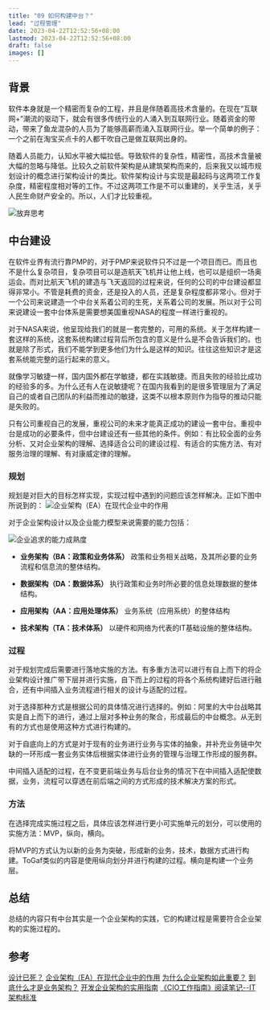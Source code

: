 ```yaml
---
title: "09 如何构建中台？"
lead: "过程管理"
date: 2023-04-22T12:52:56+08:00
lastmod: 2023-04-22T12:52:56+08:00
draft: false
images: []
---
```


## 背景

软件本身就是一个精密而复杂的工程，并且是伴随着高技术含量的。在现在“互联网+”潮流的驱动下，就会有很多传统行业的人涌入到互联网行业。随着资金的带动，带来了鱼龙混杂的人员为了能够高薪而涌入互联网行业。举一个简单的例子：一个之前在淘宝买点卡的人都干吹自己是做互联网出身的。

随着人员能力，认知水平被大幅拉低。导致软件的复杂性，精密性，高技术含量被大幅的忽略与降低。比较久之前软件架构是从建筑架构而来的，后来我又以城市规划设计的概念进行架构设计的类比。软件架构设计与实现是最起码与这两项工作复杂度，精密程度相对等的工作。不过这两项工作是不可以重建的，关乎生活，关乎人民生命财产安全的。所以，人们才比较重视。

![放弃思考](images/process_management/01-09-01.webp)

## 中台建设

在软件业界有流行靠PMP的，对于PMP来说软件只不过是一个项目而已。而且也不是什么复杂项目，复杂项目可以是造航天飞机并让他上线，也可以是组织一场奥运会。而对比航天飞机的建造与飞天返回的过程来说，任何的公司的中台建设都显得非常小。不管是耗费的资金，还是投入的人员，还是复杂程度都非常小。但对于一个公司来说建造一个中台关系着公司的生死，关系着公司的发展。所以对于公司来说建设一套中台体系是需要想美国重视NASA的程度一样进行重视的。

对于NASA来说，他呈现给我们的就是一套完整的，可用的系统。关于怎样构建一套这样的系统，这套系统构建过程背后所包含的意义是什么是不会告诉我们的。也就是除了形式，我们不能学到更多他们为什么是这样的知识。往往这些知识才是这套系统能完整的运行起来的意义。

就像学习敏捷一样，国内国外都在学敏捷，都在实践敏捷。而且失败的经验比成功的经验多的多。为什么还有人在说敏捷呢？在国内我看到的是很多管理层为了满足自己的或者自己团队的利益而推动的敏捷，这类不以根本原则作为指导的推动只能是失败的。

只有公司重视自己的发展，重视公司的未来才能真正成功的建设一套中台。重视中台是成功的必要条件，但中台建设还有一些其他的条件。例如：有比较全面的业务分析、又对企业架构的理解、选择适合公司的建设过程、有适合的实施方法、有对服务治理的理解、有对康威定律的理解。

### 规划
规划是对巨大的目标怎样实现，实现过程中遇到的问题应该怎样解决。正如下图中所说到的：
![企业架构（EA）在现代企业中的作用](images/process_management/01-09-02.webp)

对于企业架构设计以及企业能力模型来说需要的能力包括：

![企业追求的能力成熟度](images/process_management/01-09-03.webp)

- **业务架构（BA：政策和业务体系）**
政策和业务相关战略，及其所必要的业务流程和信息流的整体结构。

- **数据架构（DA：数据体系）**
执行政策和业务时所必要的信息处理数据的整体结构。

- **应用架构（AA：应用处理体系）**
业务系统（应用系统）的整体结构

- **技术架构（TA：技术体系）**
以硬件和网络为代表的IT基础设施的整体结构。

### 过程

对于规划完成后需要进行落地实施的方法。有多重方法可以进行有自上而下的将企业架构设计推广带下层并进行实施，自下而上的过程的将各个系统构建好后进行融合，还有中间插入业务流程进行相关的设计与适配的过程。

对于选择那种方式是根据公司的具体情况进行选择的。例如：阿里的大中台战略其实是自上而下的进行，通过上层对多种业务的聚合，形成最后的中台概念。从无到有的方式也是使用这种方式进行构建的。

对于自底向上的方式是对于现有的业务进行业务与实体的抽象，并补充业务链中欠缺的一环形成一套业务实体后根据实体进行业务的管理与治理工作形成的服务群。

中间插入适配的过程，在不变更前端业务与后台业务的情况下在中间插入适配使数据，业务，流程可以穿透在前后端之间的方式形成的技术解决方案的形式。

### 方法

在选择完成实施过程之后，具体应该怎样进行更小可实施单元的划分，可以使用的实施方法：MVP，纵向，横向。

将MVP的方式认为以新的业务为突破，形成新的业务，技术，数据方式进行构建。ToGaf类似的内容是使用纵向划分并进行构建的过程。横向是构建一个业务层。

## 总结

总结的内容只有中台其实是一个企业架构的实践，它的构建过程是需要符合企业架构的实施过程的。

## 参考
[设计已死？](https://martinfowler.com/articles/designDead.html)
[企业架构（EA）在现代企业中的作用](https://www.weibo.com/p/230418c30e40fd0102wj9m)
[为什么企业架构如此重要？](https://www.infoq.cn/article/why-enterprise-architecture-is-so-important)
[到底什么才是业务架构？](https://www.infoq.cn/article/m*aORjCU6gQiIbPCVtoK)
[开发企业架构的实用指南](https://www.ibm.com/developerworks/cn/rational/enterprise-architecture-maximum-value/index.html)
[《CIO工作指南》阅读笔记--IT架构标准](https://blog.csdn.net/kyowill1988/article/details/79765250)
